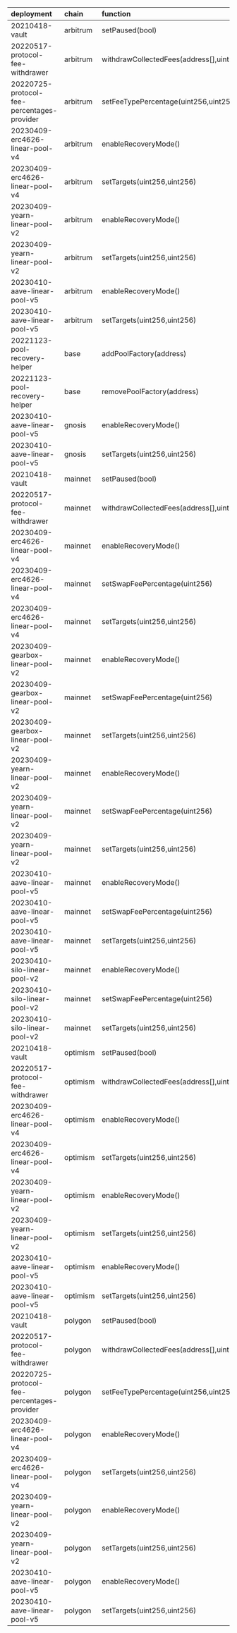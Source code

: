 | deployment                                 | chain    | function                                           | role                                                               | caller              | caller_address                             |
|:-------------------------------------------|:---------|:---------------------------------------------------|:-------------------------------------------------------------------|:--------------------|:-------------------------------------------|
| 20210418-vault                             | arbitrum | setPaused(bool)                                    | 0xb5593fe09464f360ecf835d5b9319ce69900ae1b29d13844b73c250b1f5f92fb | multisigs/emergency | 0xf404C5a0c02397f0908A3524fc5eb84e68Bbe60D |
| 20220517-protocol-fee-withdrawer           | arbitrum | withdrawCollectedFees(address[],uint256[],address) | 0x93b1b7dba9fb074b573d5edb3c983e0490a00925f709289485f0c75988e100cf | multisigs/lm        | 0xc38c5f97B34E175FFd35407fc91a937300E33860 |
| 20220725-protocol-fee-percentages-provider | arbitrum | setFeeTypePercentage(uint256,uint256)              | 0xa0ace5c52c8f0974c521244ccf49a5a7166a9a6fcef623779b42d55fb2c5fbbe | multisigs/dao       | 0xaF23DC5983230E9eEAf93280e312e57539D098D0 |
| 20230409-erc4626-linear-pool-v4            | arbitrum | enableRecoveryMode()                               | 0x04105ccf7d08e1e33d81a35a5ced3da44c613e81d864b1e22b1f3d54c5c37c8b | multisigs/emergency | 0xf404C5a0c02397f0908A3524fc5eb84e68Bbe60D |
| 20230409-erc4626-linear-pool-v4            | arbitrum | setTargets(uint256,uint256)                        | 0x11c6339e89e16488a1313c9f7051a3490329dc37abba0d7977c55cd5222a178e | multisigs/lm        | 0xc38c5f97B34E175FFd35407fc91a937300E33860 |
| 20230409-yearn-linear-pool-v2              | arbitrum | enableRecoveryMode()                               | 0xe92818032e649cabfbbf9828641b240d0c8a4ac9437a937f8e99c6b9f92d0fb8 | multisigs/emergency | 0xf404C5a0c02397f0908A3524fc5eb84e68Bbe60D |
| 20230409-yearn-linear-pool-v2              | arbitrum | setTargets(uint256,uint256)                        | 0x974302a1bc71ef8302d15789d6b2a06a3415d4387cce71f03fe386e816539c3a | multisigs/lm        | 0xc38c5f97B34E175FFd35407fc91a937300E33860 |
| 20230410-aave-linear-pool-v5               | arbitrum | enableRecoveryMode()                               | 0xe5346592e9128cab4378e32315f1836824e56d46f901b9e6bafa554e72c9585a | multisigs/emergency | 0xf404C5a0c02397f0908A3524fc5eb84e68Bbe60D |
| 20230410-aave-linear-pool-v5               | arbitrum | setTargets(uint256,uint256)                        | 0x2342e50fb8143fdbef50d38a2b88596172ad4e0c57a39fdbf27bc56c02d3bba3 | multisigs/lm        | 0xc38c5f97B34E175FFd35407fc91a937300E33860 |
| 20221123-pool-recovery-helper              | base     | addPoolFactory(address)                            | 0x1b92428da72954e7ad3b364e59fbb88fdbec99e68976683c4a272d59c3e157c7 | multisigs/emergency | 0x183C55A0dc7A7Da0f3581997e764D85Fd9E9f63a |
| 20221123-pool-recovery-helper              | base     | removePoolFactory(address)                         | 0x3a5fbda603e92fb625ac204c5e4dc0e375c53b53fa42682287bdce2bca35a5dd | multisigs/emergency | 0x183C55A0dc7A7Da0f3581997e764D85Fd9E9f63a |
| 20230410-aave-linear-pool-v5               | gnosis   | enableRecoveryMode()                               | 0x7461fb1ee70d064228f527e7d349d2429d9abb1a2ec29524519c9dd586f8f3c6 | multisigs/emergency | 0xd6110A7756080a4e3BCF4e7EBBCA8E8aDFBC9962 |
| 20230410-aave-linear-pool-v5               | gnosis   | setTargets(uint256,uint256)                        | 0x6b9adb82c7dca579c077378378d6545465281a86df1446c72ddf4c888f40e0b0 | multisigs/lm        | 0x14969B55a675d13a1700F71A37511bc22D90155a |
| 20210418-vault                             | mainnet  | setPaused(bool)                                    | 0xb5593fe09464f360ecf835d5b9319ce69900ae1b29d13844b73c250b1f5f92fb | multisigs/emergency | 0xA29F61256e948F3FB707b4b3B138C5cCb9EF9888 |
| 20220517-protocol-fee-withdrawer           | mainnet  | withdrawCollectedFees(address[],uint256[],address) | 0x826ac7ce861f2a54e071e6c724653757fdd1259804eb1ca7f040aa1cd09923fe | multisigs/lm        | 0xc38c5f97B34E175FFd35407fc91a937300E33860 |
| 20230409-erc4626-linear-pool-v4            | mainnet  | enableRecoveryMode()                               | 0xbc3dae38c30f2686b160e7154a2d649e84222b9f9de4e3347380cd82f23771ad | multisigs/emergency | 0xA29F61256e948F3FB707b4b3B138C5cCb9EF9888 |
| 20230409-erc4626-linear-pool-v4            | mainnet  | setSwapFeePercentage(uint256)                      | 0xd41187a1d52918991b8e886e7e02dadf9f3899ff8134eaa5aa4e8f6a81dec3ab | multisigs/lm        | 0xc38c5f97B34E175FFd35407fc91a937300E33860 |
| 20230409-erc4626-linear-pool-v4            | mainnet  | setTargets(uint256,uint256)                        | 0x2c7bba59983418a55126cdd07a69d73a710ec5fa3366f5b12c369de97d43492e | multisigs/lm        | 0xc38c5f97B34E175FFd35407fc91a937300E33860 |
| 20230409-gearbox-linear-pool-v2            | mainnet  | enableRecoveryMode()                               | 0x6576d422b86632e2199a13b9ed43bb27cfa9a1e2f521809e4a9efaa1853c5c1c | multisigs/emergency | 0xA29F61256e948F3FB707b4b3B138C5cCb9EF9888 |
| 20230409-gearbox-linear-pool-v2            | mainnet  | setSwapFeePercentage(uint256)                      | 0x0724bafdb03f8d97bf0372ebba73684e8da490a627cc54840323b96c0f8a54d7 | multisigs/lm        | 0xc38c5f97B34E175FFd35407fc91a937300E33860 |
| 20230409-gearbox-linear-pool-v2            | mainnet  | setTargets(uint256,uint256)                        | 0x4b312672200c08d2c4cf1f7d13db3ff0e024832e23c8b2de5c0b1f6e63cb29ca | multisigs/lm        | 0xc38c5f97B34E175FFd35407fc91a937300E33860 |
| 20230409-yearn-linear-pool-v2              | mainnet  | enableRecoveryMode()                               | 0x256eccbca05f769e9349017e92e50ee5d1801d9afbbaf9f6986f61d8ccfb6cb0 | multisigs/emergency | 0xA29F61256e948F3FB707b4b3B138C5cCb9EF9888 |
| 20230409-yearn-linear-pool-v2              | mainnet  | setSwapFeePercentage(uint256)                      | 0x479aa48247a9811620c0d80d6cb740bbc8d9424523952ff24ff7e07f3d10f955 | multisigs/lm        | 0xc38c5f97B34E175FFd35407fc91a937300E33860 |
| 20230409-yearn-linear-pool-v2              | mainnet  | setTargets(uint256,uint256)                        | 0x4673448eaa2b93f1384adf0af721394d754d2bd69f9d18a3f01ba7f4ea6f500c | multisigs/lm        | 0xc38c5f97B34E175FFd35407fc91a937300E33860 |
| 20230410-aave-linear-pool-v5               | mainnet  | enableRecoveryMode()                               | 0x4e4c0dff3668c7cab151f99058e4bb3470cdb320ea5c7584fdf29c1bef04a196 | multisigs/emergency | 0xA29F61256e948F3FB707b4b3B138C5cCb9EF9888 |
| 20230410-aave-linear-pool-v5               | mainnet  | setSwapFeePercentage(uint256)                      | 0x24d685d4b3197ce4efaf94536add3319b1d449f6501b4e29b5365aa0a4defa71 | multisigs/lm        | 0xc38c5f97B34E175FFd35407fc91a937300E33860 |
| 20230410-aave-linear-pool-v5               | mainnet  | setTargets(uint256,uint256)                        | 0x4dfd0a62feee8bdacf3d08393f0afa366dfb2d19ae771c9f9d206ccbe5d45202 | multisigs/lm        | 0xc38c5f97B34E175FFd35407fc91a937300E33860 |
| 20230410-silo-linear-pool-v2               | mainnet  | enableRecoveryMode()                               | 0x034ee1ea95f848440061786bb02a338bc9a003951046d1386ab163bf1fb70192 | multisigs/emergency | 0xA29F61256e948F3FB707b4b3B138C5cCb9EF9888 |
| 20230410-silo-linear-pool-v2               | mainnet  | setSwapFeePercentage(uint256)                      | 0xf7939f1289f961848c0a92aaeff509b21549a13102c87a1c7925a11395ae7d91 | multisigs/lm        | 0xc38c5f97B34E175FFd35407fc91a937300E33860 |
| 20230410-silo-linear-pool-v2               | mainnet  | setTargets(uint256,uint256)                        | 0x40ec418a16c99e189ca5a9d18950f34ffeb1ff1cc484566f9b178c59f304bf31 | multisigs/lm        | 0xc38c5f97B34E175FFd35407fc91a937300E33860 |
| 20210418-vault                             | optimism | setPaused(bool)                                    | 0xb5593fe09464f360ecf835d5b9319ce69900ae1b29d13844b73c250b1f5f92fb | multisigs/emergency | 0xd4c87b33afcE39F1E3F4aF1ce8fFFF7241d9128B |
| 20220517-protocol-fee-withdrawer           | optimism | withdrawCollectedFees(address[],uint256[],address) | 0x5a57bdde85c7a823e064d8cdc9a9a1b617f739068ec8925eaf6a562aa22513c6 | multisigs/lm        | 0x09Df1626110803C7b3b07085Ef1E053494155089 |
| 20230409-erc4626-linear-pool-v4            | optimism | enableRecoveryMode()                               | 0x04105ccf7d08e1e33d81a35a5ced3da44c613e81d864b1e22b1f3d54c5c37c8b | multisigs/emergency | 0xd4c87b33afcE39F1E3F4aF1ce8fFFF7241d9128B |
| 20230409-erc4626-linear-pool-v4            | optimism | setTargets(uint256,uint256)                        | 0x11c6339e89e16488a1313c9f7051a3490329dc37abba0d7977c55cd5222a178e | multisigs/lm        | 0x09Df1626110803C7b3b07085Ef1E053494155089 |
| 20230409-yearn-linear-pool-v2              | optimism | enableRecoveryMode()                               | 0xe92818032e649cabfbbf9828641b240d0c8a4ac9437a937f8e99c6b9f92d0fb8 | multisigs/emergency | 0xd4c87b33afcE39F1E3F4aF1ce8fFFF7241d9128B |
| 20230409-yearn-linear-pool-v2              | optimism | setTargets(uint256,uint256)                        | 0x974302a1bc71ef8302d15789d6b2a06a3415d4387cce71f03fe386e816539c3a | multisigs/lm        | 0x09Df1626110803C7b3b07085Ef1E053494155089 |
| 20230410-aave-linear-pool-v5               | optimism | enableRecoveryMode()                               | 0xe5346592e9128cab4378e32315f1836824e56d46f901b9e6bafa554e72c9585a | multisigs/emergency | 0xd4c87b33afcE39F1E3F4aF1ce8fFFF7241d9128B |
| 20230410-aave-linear-pool-v5               | optimism | setTargets(uint256,uint256)                        | 0x2342e50fb8143fdbef50d38a2b88596172ad4e0c57a39fdbf27bc56c02d3bba3 | multisigs/lm        | 0x09Df1626110803C7b3b07085Ef1E053494155089 |
| 20210418-vault                             | polygon  | setPaused(bool)                                    | 0xb5593fe09464f360ecf835d5b9319ce69900ae1b29d13844b73c250b1f5f92fb | multisigs/emergency | 0x3c58668054c299bE836a0bBB028Bee3aD4724846 |
| 20220517-protocol-fee-withdrawer           | polygon  | withdrawCollectedFees(address[],uint256[],address) | 0x25995e0bfb9b837ed9e3ed24df7d42689be47c45073cc1953bb0836b292faa13 | multisigs/lm        | 0xc38c5f97B34E175FFd35407fc91a937300E33860 |
| 20220725-protocol-fee-percentages-provider | polygon  | setFeeTypePercentage(uint256,uint256)              | 0x716d6b6afc33d645e9c2c78937fc28afcca38a4ef927fb307679e9709b73214e | multisigs/dao       | 0xeE071f4B516F69a1603dA393CdE8e76C40E5Be85 |
| 20230409-erc4626-linear-pool-v4            | polygon  | enableRecoveryMode()                               | 0x0ab8486492d2c210b3e25cbe0edc6da056cb86a87d97e1505c437891d0feeb8a | multisigs/emergency | 0x3c58668054c299bE836a0bBB028Bee3aD4724846 |
| 20230409-erc4626-linear-pool-v4            | polygon  | setTargets(uint256,uint256)                        | 0xeaef47449a416a9bfb2deedb72095ad8e87e585b1673098647a2d5afba27843b | multisigs/lm        | 0xc38c5f97B34E175FFd35407fc91a937300E33860 |
| 20230409-yearn-linear-pool-v2              | polygon  | enableRecoveryMode()                               | 0x4e4c0dff3668c7cab151f99058e4bb3470cdb320ea5c7584fdf29c1bef04a196 | multisigs/emergency | 0x3c58668054c299bE836a0bBB028Bee3aD4724846 |
| 20230409-yearn-linear-pool-v2              | polygon  | setTargets(uint256,uint256)                        | 0x4dfd0a62feee8bdacf3d08393f0afa366dfb2d19ae771c9f9d206ccbe5d45202 | multisigs/lm        | 0xc38c5f97B34E175FFd35407fc91a937300E33860 |
| 20230410-aave-linear-pool-v5               | polygon  | enableRecoveryMode()                               | 0x2702eaf4dd3129a963b411073e79e54b4810837c737bfa553cf21c7628be4564 | multisigs/emergency | 0x3c58668054c299bE836a0bBB028Bee3aD4724846 |
| 20230410-aave-linear-pool-v5               | polygon  | setTargets(uint256,uint256)                        | 0xf5a8e359029ddcb834519348eb7904a82bab363d7e75f3de00bbee8e0b94ea44 | multisigs/lm        | 0xc38c5f97B34E175FFd35407fc91a937300E33860 |